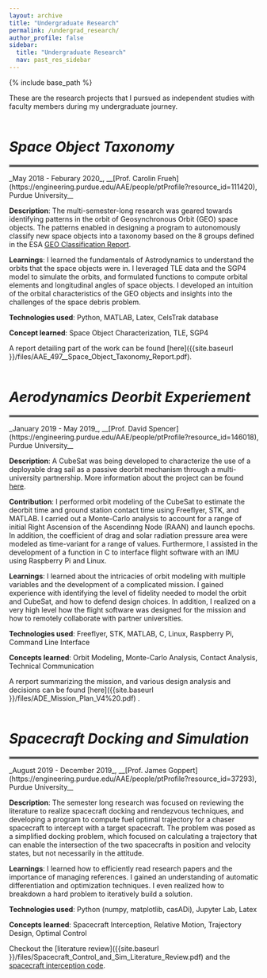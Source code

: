 ```yaml
---
layout: archive
title: "Undergraduate Research"
permalink: /undergrad_research/
author_profile: false
sidebar:
  title: "Undergraduate Research"
  nav: past_res_sidebar
---
```


{% include base_path %}

These are the research projects that I pursued as independent studies with faculty members during my undergraduate journey. 
<br>
<br>

# _Space Object Taxonomy_
<hr style="border:2px solid grey">
_May 2018 - Feburary 2020_, __[Prof. Carolin Frueh](https://engineering.purdue.edu/AAE/people/ptProfile?resource_id=111420), Purdue University__

**Description**: The multi-semester-long research was geared towards identifying patterns in the orbit of Geosynchronous Orbit (GEO) space objects. The patterns enabled in designing a program to autonomously classify new space objects into a taxonomy based on the 8 groups defined in the ESA [GEO Classification Report](http://www.astronomer.ru/data/0128/ESA_GEO_Classification_Report_issue_19.pdf).

**Learnings**: I learned the fundamentals of Astrodynamics to understand the orbits that the space objects were in. I leveraged TLE data and the SGP4 model to simulate the orbits, and formulated functions to compute orbital elements and longitudinal angles of space objects. I developed an intuition of the orbital characteristics of the GEO objects and insights into the challenges of the space debris problem.

**Technologies used**: Python, MATLAB, Latex, CelsTrak database

**Concept learned**: Space Object Characterization, TLE, SGP4 

A report detailing part of the work can be found [here]({{site.baseurl }}/files/AAE_497__Space_Object_Taxonomy_Report.pdf). 
<br>
<br>

# _Aerodynamics Deorbit Experiement_
<hr style="border:2px solid grey">
_January 2019 - May 2019_, __[Prof. David Spencer](https://engineering.purdue.edu/AAE/people/ptProfile?resource_id=146018), Purdue University__


**Description**: A CubeSat was being developed to characterize the use of a deployable drag sail as a passive deorbit mechanism through a multi-university partnership. More information about the project can be found [here](https://engineering.purdue.edu/CubeSat/missions/ade).

**Contribution**: I performed orbit modeling of the CubeSat to estimate the deorbit time and ground station contact time using Freeflyer, STK, and MATLAB. I carried out a Monte-Carlo analysis to account for a range of initial Right Ascension of the Ascendinng Node (RAAN) and launch epochs. In addition, the coefficient of drag and solar radiation pressure area were modeled as time-variant for a range of values. Furthermore, I assisted in the development of a function in C to interface flight software with an IMU using Raspberry Pi and Linux. 

**Learnings**: I learned about the intricacies of orbit modeling with multiple variables and the development of a complicated mission. I gained experience with identifying the level of fidelity needed to model the orbit and CubeSat, and how to defend design choices. In addition, I realized on a very high level how the flight software was designed for the mission and how to remotely collaborate with partner universities. 

**Technologies used**: Freeflyer, STK, MATLAB, C, Linux, Raspberry Pi, Command Line Interface

**Concepts learned**: Orbit Modeling, Monte-Carlo Analysis, Contact Analysis, Technical Communication

A rerport summarizing the mission, and various design analysis and decisions can be found [here]({{site.baseurl }}/files/ADE_Mission_Plan_V4%20.pdf) . 
<br>
<br>

# _Spacecraft Docking and Simulation_
<hr style="border:2px solid grey">
_August 2019 - December 2019_, __[Prof. James Goppert](https://engineering.purdue.edu/AAE/people/ptProfile?resource_id=37293), Purdue University__

**Description**: The semester long research was focused on reviewing the literature to realize spacecraft docking and rendezvous techniques, and developing a program to compute fuel optimal trajectory for a chaser spacecraft to intercept with a target spacecraft. The problem was posed as a simplified docking problem, which focused on calculating a trajectory that can enable the intersection of the two spacecrafts in position and velocity states, but not necessarily in the attitude. 

**Learnings**: I learned how to efficiently read research papers and the importance of managing references. I gained an understanding of automatic differentiation and optimization techniques. I even realized how to breakdown a hard problem to iteratively build a solution. 

**Technologies used**: Python (numpy, matplotlib, casADi), Jupyter Lab, Latex

**Concepts learned**: Spacecraft Interception, Relative Motion, Trajectory Design, Optimal Control

Checkout the [literature review]({{site.baseurl }}/files/Spacecraft_Control_and_Sim_Literature_Review.pdf) and the [spacecraft interception code](https://github.com/DhruvJ22/ADCS_course_project/blob/main/misc/spacecraft_interception.ipynb). 
